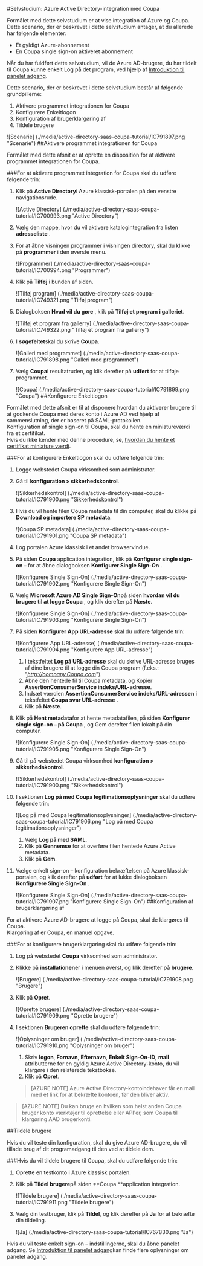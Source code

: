 <properties 
    pageTitle="Selvstudium: Azure Active Directory-integration med Coupa | Microsoft Azure" 
    description="Lær, hvordan du bruger Coupa med Azure Active Directory til at aktivere enkeltlogon, automatiseret klargøring og mere!" 
    services="active-directory" 
    authors="jeevansd"  
    documentationCenter="na" 
    manager="femila"/>
<tags 
    ms.service="active-directory" 
    ms.devlang="na" 
    ms.topic="article" 
    ms.tgt_pltfrm="na" 
    ms.workload="identity" 
    ms.date="09/29/2016" 
    ms.author="jeedes" />

#<a name="tutorial-azure-active-directory-integration-with-coupa"></a>Selvstudium: Azure Active Directory-integration med Coupa

Formålet med dette selvstudium er at vise integration af Azure og Coupa.  
Dette scenario, der er beskrevet i dette selvstudium antager, at du allerede har følgende elementer:

-   Et gyldigt Azure-abonnement
-   En Coupa single sign-on aktiveret abonnement

Når du har fuldført dette selvstudium, vil de Azure AD-brugere, du har tildelt til Coupa kunne enkelt Log på det program, ved hjælp af [Introduktion til panelet adgang](active-directory-saas-access-panel-introduction.md).

Dette scenario, der er beskrevet i dette selvstudium består af følgende grundpillerne:

1.  Aktivere programmet integrationen for Coupa
2.  Konfigurere Enkeltlogon
3.  Konfiguration af brugerklargøring af
4.  Tildele brugere

![Scenarie] (./media/active-directory-saas-coupa-tutorial/IC791897.png "Scenarie")
##<a name="enabling-the-application-integration-for-coupa"></a>Aktivere programmet integrationen for Coupa

Formålet med dette afsnit er at oprette en disposition for at aktivere programmet integrationen for Coupa.

###<a name="to-enable-the-application-integration-for-coupa-perform-the-following-steps"></a>For at aktivere programmet integration for Coupa skal du udføre følgende trin:

1.  Klik på **Active Directory**i Azure klassisk-portalen på den venstre navigationsrude.

    ![Active Directory] (./media/active-directory-saas-coupa-tutorial/IC700993.png "Active Directory")

2.  Vælg den mappe, hvor du vil aktivere katalogintegration fra listen **adresseliste** .

3.  For at åbne visningen programmer i visningen directory, skal du klikke på **programmer** i den øverste menu.

    ![Programmer] (./media/active-directory-saas-coupa-tutorial/IC700994.png "Programmer")

4.  Klik på **Tilføj** i bunden af siden.

    ![Tilføj program] (./media/active-directory-saas-coupa-tutorial/IC749321.png "Tilføj program")

5.  Dialogboksen **Hvad vil du gøre** , klik på **Tilføj et program i galleriet**.

    ![Tilføj et program fra gallerry] (./media/active-directory-saas-coupa-tutorial/IC749322.png "Tilføj et program fra gallerry")

6.  I **søgefeltet**skal du skrive **Coupa**.

    ![Galleri med programmet] (./media/active-directory-saas-coupa-tutorial/IC791898.png "Galleri med programmet")

7.  Vælg **Coupa**i resultatruden, og klik derefter på **udført** for at tilføje programmet.

    ![Coupa] (./media/active-directory-saas-coupa-tutorial/IC791899.png "Coupa")
##<a name="configuring-single-sign-on"></a>Konfigurere Enkeltlogon

Formålet med dette afsnit er til at disponere hvordan du aktiverer brugere til at godkende Coupa med deres konto i Azure AD ved hjælp af sammenslutning, der er baseret på SAML-protokollen.  
Konfiguration af single sign-on til Coupa, skal du hente en miniatureværdi fra et certifikat.  
Hvis du ikke kender med denne procedure, se, [hvordan du hente et certifikat miniature værdi](http://youtu.be/YKQF266SAxI).

###<a name="to-configure-single-sign-on-perform-the-following-steps"></a>For at konfigurere Enkeltlogon skal du udføre følgende trin:

1.  Logge webstedet Coupa virksomhed som administrator.

2.  Gå til **konfiguration \> sikkerhedskontrol**.

    ![Sikkerhedskontrol] (./media/active-directory-saas-coupa-tutorial/IC791900.png "Sikkerhedskontrol")

3.  Hvis du vil hente filen Coupa metadata til din computer, skal du klikke på **Download og importere SP metadata**.

    ![Coupa SP metadata] (./media/active-directory-saas-coupa-tutorial/IC791901.png "Coupa SP metadata")

4.  Log portalen Azure klassisk i et andet browservindue.

5.  På siden **Coupa** application integration, klik på **Konfigurer single sign-on –** for at åbne dialogboksen **Konfigurer Single Sign-On** .

    ![Konfigurere Single Sign-On] (./media/active-directory-saas-coupa-tutorial/IC791902.png "Konfigurere Single Sign-On")

6.  Vælg **Microsoft Azure AD Single Sign-On**på siden **hvordan vil du brugere til at logge Coupa** , og klik derefter på **Næste**.

    ![Konfigurere Single Sign-On] (./media/active-directory-saas-coupa-tutorial/IC791903.png "Konfigurere Single Sign-On")

7.  På siden **Konfigurer App URL-adresse** skal du udføre følgende trin:

    ![Konfigurere App URL-adresse] (./media/active-directory-saas-coupa-tutorial/IC791904.png "Konfigurere App URL-adresse")

    1.  I tekstfeltet **Log på URL-adresse** skal du skrive URL-adresse bruges af dine brugere til at logge din Coupa program (f.eks.: "*http://company.Coupa.com*").
    2.  Åbne den hentede fil til Coupa metadata, og Kopier **AssertionConsumerService indeks/URL-adresse**.
    3.  Indsæt værdien **AssertionConsumerService indeks/URL-adressen** i tekstfeltet **Coupa svar URL-adresse** .
    4.  Klik på **Næste**.

8.  Klik på **Hent metadata**for at hente metadatafilen, på siden **Konfigurer single sign-on – på Coupa** , og Gem derefter filen lokalt på din computer.

    ![Konfigurere Single Sign-On] (./media/active-directory-saas-coupa-tutorial/IC791905.png "Konfigurere Single Sign-On")

9.  Gå til på webstedet Coupa virksomhed **konfiguration \> sikkerhedskontrol**.

    ![Sikkerhedskontrol] (./media/active-directory-saas-coupa-tutorial/IC791900.png "Sikkerhedskontrol")

10. I sektionen **Log på med Coupa legitimationsoplysninger** skal du udføre følgende trin:

    ![Log på med Coupa legitimationsoplysninger] (./media/active-directory-saas-coupa-tutorial/IC791906.png "Log på med Coupa legitimationsoplysninger")

    1.  Vælg **Log på med SAML**.
    2.  Klik på **Gennemse** for at overføre filen hentede Azure Active metadata.
    3.  Klik på **Gem**.

11. Vælge enkelt sign-on – konfiguration bekræftelsen på Azure klassisk-portalen, og klik derefter på **udført** for at lukke dialogboksen **Konfigurere Single Sign-On** .

    ![Konfigurere Single Sign-On] (./media/active-directory-saas-coupa-tutorial/IC791907.png "Konfigurere Single Sign-On")
##<a name="configuring-user-provisioning"></a>Konfiguration af brugerklargøring af

For at aktivere Azure AD-brugere at logge på Coupa, skal de klargøres til Coupa.  
Klargøring af er Coupa, en manuel opgave.

###<a name="to-configure-user-provisioning-perform-the-following-steps"></a>For at konfigurere brugerklargøring skal du udføre følgende trin:

1.  Log på webstedet **Coupa** virksomhed som administrator.

2.  Klikke på **installationen**er i menuen øverst, og klik derefter på **brugere**.

    ![Brugere] (./media/active-directory-saas-coupa-tutorial/IC791908.png "Brugere")

3.  Klik på **Opret**.

    ![Oprette brugere] (./media/active-directory-saas-coupa-tutorial/IC791909.png "Oprette brugere")

4.  I sektionen **Brugeren oprette** skal du udføre følgende trin:

    ![Oplysninger om bruger] (./media/active-directory-saas-coupa-tutorial/IC791910.png "Oplysninger om bruger")

    1.  Skriv **logon**, **Fornavn**, **Efternavn**, **Enkelt Sign-On-ID**, **mail** attributterne for en gyldig Azure Active Directory-konto, du vil klargøre i den relaterede tekstbokse.
    2.  Klik på **Opret**.

    >[AZURE.NOTE] Azure Active Directory-kontoindehaver får en mail med et link for at bekræfte kontoen, før den bliver aktiv.

>[AZURE.NOTE] Du kan bruge en hvilken som helst anden Coupa bruger konto værktøjer til oprettelse eller API'er, som Coupa til klargøring AAD brugerkonti.

##<a name="assigning-users"></a>Tildele brugere

Hvis du vil teste din konfiguration, skal du give Azure AD-brugere, du vil tillade brug af dit programadgang til den ved at tildele dem.

###<a name="to-assign-users-to-coupa-perform-the-following-steps"></a>Hvis du vil tildele brugere til Coupa, skal du udføre følgende trin:

1.  Oprette en testkonto i Azure klassisk portalen.

2.  Klik på **Tildel brugere**på siden **Coupa **application integration.

    ![Tildele brugere] (./media/active-directory-saas-coupa-tutorial/IC791911.png "Tildele brugere")

3.  Vælg din testbruger, klik på **Tildel**, og klik derefter på **Ja** for at bekræfte din tildeling.

    ![Ja] (./media/active-directory-saas-coupa-tutorial/IC767830.png "Ja")

Hvis du vil teste enkelt sign-on – indstillingerne, skal du åbne panelet adgang. Se [Introduktion til panelet adgang](active-directory-saas-access-panel-introduction.md)kan finde flere oplysninger om panelet adgang.

